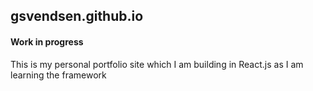## gsvendsen.github.io
#### Work in progress

This is my personal portfolio site which I am building in React.js as I am learning the framework
